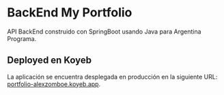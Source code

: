 # BackEnd My Portfolio
API BackEnd construido con SpringBoot usando Java para Argentina Programa.
## Deployed en Koyeb
La aplicación se encuentra desplegada en producción en la siguiente URL: <a href="https://portfolio-alexzomboe.koyeb.app/">portfolio-alexzomboe.koyeb.app</a>.
